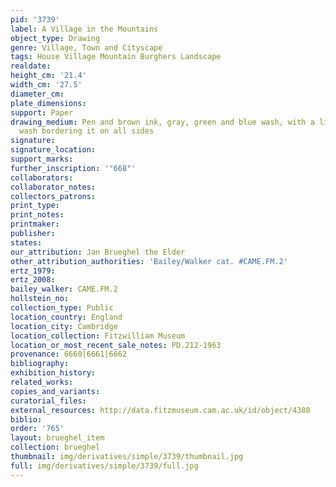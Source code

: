 ```yaml
---
pid: '3739'
label: A Village in the Mountains
object_type: Drawing
genre: Village, Town and Cityscape
tags: House Village Mountain Burghers Landscape
realdate: 
height_cm: '21.4'
width_cm: '27.5'
diameter_cm: 
plate_dimensions: 
support: Paper
drawing_medium: Pen and brown ink, gray, green and blue wash, with a line of brown
  wash bordering it on all sides
signature: 
signature_location: 
support_marks: 
further_inscription: '"668"'
collaborators: 
collaborator_notes: 
collectors_patrons: 
print_type: 
print_notes: 
printmaker: 
publisher: 
states: 
our_attribution: Jan Brueghel the Elder
other_attribution_authorities: 'Bailey/Walker cat. #CAME.FM.2'
ertz_1979: 
ertz_2008: 
bailey_walker: CAME.FM.2
hollstein_no: 
collection_type: Public
location_country: England
location_city: Cambridge
location_collection: Fitzwilliam Museum
location_or_most_recent_sale_notes: PD.212-1963
provenance: 6660|6661|6662
bibliography: 
exhibition_history: 
related_works: 
copies_and_variants: 
curatorial_files: 
external_resources: http://data.fitzmuseum.cam.ac.uk/id/object/4380
biblio: 
order: '765'
layout: brueghel_item
collection: brueghel
thumbnail: img/derivatives/simple/3739/thumbnail.jpg
full: img/derivatives/simple/3739/full.jpg
---
```


